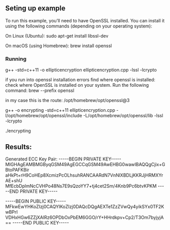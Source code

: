 ## Seting up example

To run this example, you’ll need to have OpenSSL installed. You can install it using the following commands (depending on your operating system):

On Linux (Ubuntu):
sudo apt-get install libssl-dev

On macOS (using Homebrew):
brew install openssl

### Running 

g++ -std=c++11 -o ellipticencryption ellipticencryption.cpp -lssl -lcrypto

if you run into openssl installation errors find where openssl is installed:
check where OpenSSL is installed on your system. Run the following command:
brew --prefix openssl

in my case this is the route:
/opt/homebrew/opt/openssl@3

g++ -o encrypting -std=c++11 ellipticencryption.cpp -I/opt/homebrew/opt/openssl/include -L/opt/homebrew/opt/openssl/lib -lssl -lcrypto

./encrypting

## Results:
Generated ECC Key Pair:
-----BEGIN PRIVATE KEY-----
MIGHAgEAMBMGByqGSM49AgEGCCqGSM49AwEHBG0wawIBAQQgCjix+GBtoPAFKBir
aHkPt+rH9CoHEp8XcmizPcOLhsuhRANCAARdN7VnNlXBDLjKKRJjHRMXYrAE+shU
MfEcbDplmNcCVHPo48Ns7E9sQzoYY7+tj4cet2Sm/4Knb9Pc6btvKPKM
-----END PRIVATE KEY-----

-----BEGIN PUBLIC KEY----- 
MFkwEwYHKoZIzj0CAQYIKoZIzj0DAQcDQgAEXTe1ZzZVwQy4yikSYx0TF2KwBPrI
VDHxHGw6ZZjXAlRz6OPDbOxPbEM6GGO/rY+HHrdkpv+Cp2/T3Om7byjyjA==
-----END PUBLIC KEY-----

